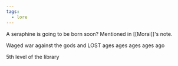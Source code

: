 ```yaml
---
tags:
  - lore
---
```

A seraphine is going to be born soon?
Mentioned in [[Morai]]'s note.

Waged war against the gods and LOST ages ages ages ages ago

5th level of the library 
